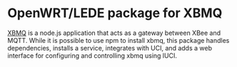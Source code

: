 # OpenWRT/LEDE package for XBMQ

[XBMQ](https://github.com/angryelectron/xbmq-js) is a node.js application that
acts as a gateway between XBee and MQTT.  While it is possible to use npm to install
xbmq, this package handles dependencies, installs a service, integrates with UCI,
and adds a web interface for configuring and controlling xbmq using lUCI.
